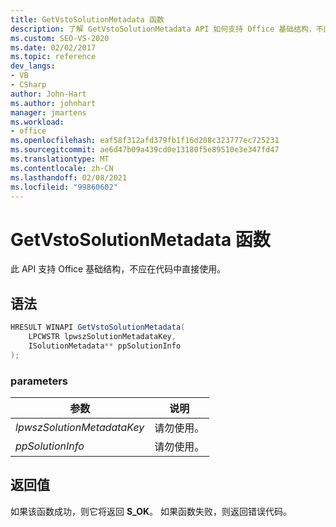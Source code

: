 ```yaml
---
title: GetVstoSolutionMetadata 函数
description: 了解 GetVstoSolutionMetadata API 如何支持 Office 基础结构，不应在代码中直接使用。
ms.custom: SEO-VS-2020
ms.date: 02/02/2017
ms.topic: reference
dev_langs:
- VB
- CSharp
author: John-Hart
ms.author: johnhart
manager: jmartens
ms.workload:
- office
ms.openlocfilehash: eaf58f312afd379fb1f16d208c323777ec725231
ms.sourcegitcommit: ae6d47b09a439cd0e13180f5e89510e3e347fd47
ms.translationtype: MT
ms.contentlocale: zh-CN
ms.lasthandoff: 02/08/2021
ms.locfileid: "99860602"
---
```

# <a name="getvstosolutionmetadata-function"></a>GetVstoSolutionMetadata 函数
  此 API 支持 Office 基础结构，不应在代码中直接使用。

## <a name="syntax"></a>语法

```csharp
HRESULT WINAPI GetVstoSolutionMetadata(
    LPCWSTR lpwszSolutionMetadataKey,
    ISolutionMetadata** ppSolutionInfo
);
```

### <a name="parameters"></a>parameters

|参数|说明|
|---------------|-----------------|
|*lpwszSolutionMetadataKey*|请勿使用。|
|*ppSolutionInfo*|请勿使用。|

## <a name="return-value"></a>返回值
 如果该函数成功，则它将返回 **S_OK**。 如果函数失败，则返回错误代码。
